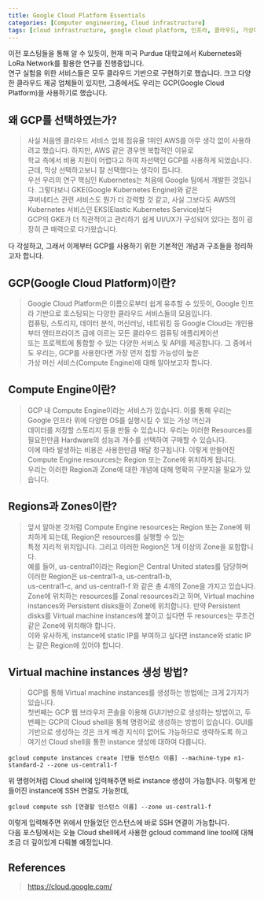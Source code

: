 ```yaml
---
title: Google Cloud Platform Essentials
categories: [Computer engineering, Cloud infrastructure]
tags: [cloud infrastructure, google cloud platform, 인프라, 클라우드, 가상머신, 구글 클라우드 플랫폼]
---
```


이전 포스팅들을 통해 알 수 있듯이, 현재 미국 Purdue 대학교에서 Kubernetes와 LoRa Network를 활용한 연구를 진행중입니다.  
연구 실험을 위한 서비스들은 모두 클라우드 기반으로 구현하기로 했습니다. 크고 다양한 클라우드 제공 업체들이 있지만, 그중에서도 우리는 GCP(Google Cloud Platform)을 사용하기로 했습니다.  

## 왜 GCP를 선택하였는가?
> 사실 처음엔 클라우드 서비스 업체 점유율 1위인 AWS를 아무 생각 없이 사용하려고 했습니다. 하지만, AWS 같은 경우엔 복합적인 이유로  
학교 측에서 비용 지원이 어렵다고 하여 차선택인 GCP를 사용하게 되었습니다. 근데, 막상 선택하고보니 잘 선택했다는 생각이 듭니다.  
우선 우리의 연구 핵심인 Kubernetes는 처음에 Google 팀에서 개발한 것입니다. 그렇다보니 GKE(Google Kubernetes Engine)와 같은   
쿠버네티스 관련 서비스도 뭔가 더 강력할 것 같고, 사실 그보다도 AWS의 Kubernetes 서비스인 EKS(Elastic Kubernetes Service)보다  
GCP의 GKE가 더 직관적이고 관리하기 쉽게 UI/UX가 구성되어 있다는 점이 굉장히 큰 매력으로 다가왔습니다.

다 각설하고, 그래서 이제부터 GCP를 사용하기 위한 기본적인 개념과 구조들을 정리하고자 합니다.

## GCP(Google Cloud Platform)이란?
> Google Cloud Platform은 이름으로부터 쉽게 유추할 수 있듯이, Google 인프라 기반으로 호스팅되는 다양한 클라우드 서비스들의 모음입니다.  
컴퓨팅, 스토리지, 데이터 분석, 머신러닝, 네트워킹 등 Google Cloud는 개인용부터 엔터프라이즈 급에 이르는 모든 클라우드 컴퓨팅 애플리케이션   
또는 프로젝트에 통합할 수 있는 다양한 서비스 및 API를 제공합니다. 그 중에서도 우리는, GCP를 사용한다면 가장 먼저 접할 가능성이 높은   
가상 머신 서비스(Compute Engine)에 대해 알아보고자 합니다.

## Compute Engine이란?
> GCP 내 Compute Engine이라는 서비스가 있습니다. 이를 통해 우리는 Google 인프라 위에 다양한 OS를 실행시킬 수 있는 가상 머신과   
데이터를 저장할 스토리지 등을 만들 수 있습니다. 우리는 이러한 Resources를 필요한만큼 Hardware의 성능과 개수를 선택하여 구매할 수 있습니다.   
이에 따라 발생하는 비용은 사용한만큼 매달 청구됩니다. 이렇게 만들어진 Compute Engine resources는 Region 또는 Zone에 위치하게 됩니다.   
우리는 이러한 Region과 Zone에 대한 개념에 대해 명확히 구분지을 필요가 있습니다.

## Regions과 Zones이란?
> 앞서 알아본 것처럼 Compute Engine resources는 Region 또는 Zone에 위치하게 되는데, Region은 resources를 실행할 수 있는  
특정 지리적 위치입니다. 그리고 이러한 Region은 1개 이상의 Zone을 포함합니다.  
예를 들어, us-central1이라는 Region은 Central United states를 담당하며 이러한 Region은 us-central1-a, us-central1-b,  
us-central1-c, and us-central1-f 와 같은 총 4개의 Zone을 가지고 있습니다.  
Zone에 위치하는 resources를 Zonal resources라고 하며, Virtual machine instances와 Persistent disks들이 Zone에 위치합니다.
만약 Persistent disks를 Virtual machine instances에 붙이고 싶다면 두 resources는 무조건 같은 Zone에 위치해야 합니다.  
이와 유사하게, instance에 static IP를 부여하고 싶다면 instance와 static IP는 같은 Region에 있어야 합니다.

## Virtual machine instances 생성 방법?
> GCP를 통해 Virtual machine instances를 생성하는 방법에는 크게 2가지가 있습니다.  
첫번째는 GCP 웹 브라우저 콘솔을 이용해 GUI기반으로 생성하는 방법이고, 두번째는 GCP의 Cloud shell을 통해 명령어로 생성하는 방법이 있습니다.
GUI를 기반으로 생성하는 것은 크게 배경 지식이 없어도 가능하므로 생략하도록 하고 여기선 Cloud shell을 통한 instance 생성에 대하여 다룹니다.
 
```
gcloud compute instances create [만들 인스턴스 이름] --machine-type n1-standard-2 --zone us-central1-f 
```
위 명령어처럼 Cloud shell에 입력해주면 바로 instance 생성이 가능합니다. 이렇게 만들어진 instance에 SSH 연결도 가능한데,
```
gcloud compute ssh [연결할 인스턴스 이름] --zone us-central1-f
```
이렇게 입력해주면 위에서 만들었던 인스턴스에 바로 SSH 연결이 가능합니다.  
다음 포스팅에서는 오늘 Cloud shell에서 사용한 gcloud command line tool에 대해 조금 더 깊이있게 다뤄볼 예정입니다.

## References
> https://cloud.google.com/  